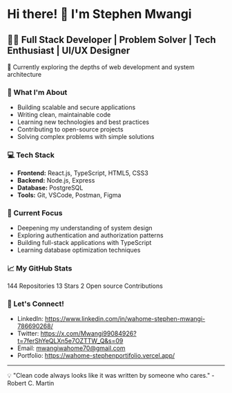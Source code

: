 # Hi there! 👋 I'm Stephen Mwangi

## 👨‍💻 Full Stack Developer | Problem Solver | Tech Enthusiast | UI/UX Designer

🌱 Currently exploring the depths of web development and system architecture

### 🎯 What I'm About
- Building scalable and secure applications
- Writing clean, maintainable code
- Learning new technologies and best practices
- Contributing to open-source projects
- Solving complex problems with simple solutions

### 💻 Tech Stack
- **Frontend:** React.js, TypeScript, HTML5, CSS3
- **Backend:** Node.js, Express
- **Database:** PostgreSQL
- **Tools:** Git, VSCode, Postman, Figma

### 🔭 Current Focus
- Deepening my understanding of system design
- Exploring authentication and authorization patterns
- Building full-stack applications with TypeScript
- Learning database optimization techniques

### 📈 My GitHub Stats
144 Repositories
13 Stars
2 Open source Contributions

### 🤝 Let's Connect!
- LinkedIn: https://www.linkedin.com/in/wahome-stephen-mwangi-786690268/
- Twitter: https://x.com/Mwangi99084926?t=7ferShYeQLXn5e7OZTTW_Q&s=09
- Email: mwangiwahome70@gmail.com
- Portfolio: https://wahome-stephenportifolio.vercel.app/
---
💡 "Clean code always looks like it was written by someone who cares." - Robert C. Martin

<!--
**Stephen100Mwangi/Stephen100Mwangi** is a ✨ _special_ ✨ repository because its `README.md` (this file) appears on your GitHub profile.

Here are some ideas to get you started:

- 🔭 I’m currently working on ...
- 🌱 I’m currently learning ...
- 👯 I’m looking to collaborate on ...
- 🤔 I’m looking for help with ...
- 💬 Ask me about ...
- 📫 How to reach me: ...
- 😄 Pronouns: ...
- ⚡ Fun fact: ...
-->
